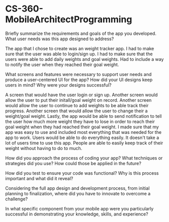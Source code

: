 # CS-360-MobileArchitectProgramming

Briefly summarize the requirements and goals of the app you developed. What user needs was this app designed to address?

The app that I chose to create was an weight tracker app. I had to make sure that the user was able to login/sign up. I had to make sure that the users were able to add daily weights and goal weights. Had to include a way to notify the user when they reached their goal weight. 

What screens and features were necessary to support user needs and produce a user-centered UI for the app? How did your UI designs keep users in mind? Why were your designs successful?

A screen that would have the user login or sign up. Another screen would allow the user to put their initall/goal weight on record. Another screen would allow the user to continue to add weights to be able track their progress. Another screen that would allow the user to change their a weight/goal weight. Lastly, the app would be able to send notification to tell the user how much more weight they have to lose in order to reach their goal weight when they had reached their goal weight. I made sure that my app was easy to use and included most everything that was needed for the app to work. Users would be able to do everything easily. It doesn't take a lot of users time to use this app. People are able to easily keep track of their weight without having to do to much.

How did you approach the process of coding your app? What techniques or strategies did you use? How could those be applied in the future?



How did you test to ensure your code was functional? Why is this process important and what did it reveal?



Considering the full app design and development process, from initial planning to finalization, where did you have to innovate to overcome a challenge?



In what specific component from your mobile app were you particularly successful in demonstrating your knowledge, skills, and experience?

